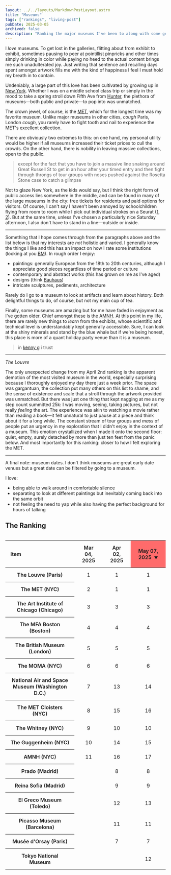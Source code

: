 ```yaml
---
layout: ../../layouts/MarkdownPostLayout.astro
title: "Museums"
tags: ["rankings", "living-post"]
pubDate: 2025-03-05
archived: false
description: "Ranking the major museums I've been to along with some general thoughts on museums."
---
```

I *love* museums. To get lost in the galleries, flitting about from exhibit to exhibit, sometimes pausing to peer at pointillist pinpricks and other times simply drinking in color while paying no heed to the actual content brings me such unadulterated joy. Just writing that sentence and recalling days spent amongst artwork fills me with the kind of happiness I feel I must hold my breath in to contain. 

Undeniably, a large part of this love has been cultivated by growing up in <a href="/future_post" target="_blank" rel="noopener noreferrer">New York</a>. Whether I was on a middle school class trip or simply in the mood to take a spring stroll down Fifth Ave from [Hunter](https://en.wikipedia.org/wiki/Hunter_College_High_School), the plethora of museums—both public and private—to pop into was unmatched. 

The crown jewel, of course, is the [MET](https://www.metmuseum.org/), which for the longest time was my favorite museum. Unlike major museums in other cities, *cough* Paris, London *cough*, you rarely have to fight tooth and nail to experience the MET's excellent collection. 

There are obviously two extremes to this: on one hand, my personal utility would be higher if all museums increased their ticket prices to cull the crowds. On the other hand, there is nobility in leaving massive collections, open to the public. 

> except for the fact that you have to join a massive line snaking around Great Russell St to get in an hour after your timed entry and then fight through throngs of tour groups with noses pushed against the Rosetta Stone case to catch a glimpse

Not to glaze New York, as the kids would say, but I think the right form of public access lies somewhere in the middle, and can be found in many of the large museums in the city: free tickets for residents and paid options for visitors. Of course, I can't say I haven't been annoyed by schoolchildren flying from room to room while I pick out individual strokes on a Seurat ([1](https://www.metmuseum.org/art/collection/search/437658), [2](https://www.metmuseum.org/art/collection/search/437656)). But at the same time, unless I've chosen a particularly nice Saturday afternoon, I also don't have to stand in a line—outside or inside. 

***

Something that I hope comes through from the paragraphs above and the list below is that my interests are *not* holistic and varied. I generally know the things I like and this has an impact on how I rate some institutions (looking at you [BM](https://www.britishmuseum.org/)). In rough order I enjoy:
- paintings: generally European from the 18th to 20th centuries, although I appreciate good pieces regardless of time period or culture
- contemporary and abstract works (this has grown on me as I've aged)
- designs (think [Bauhaus](https://en.wikipedia.org/wiki/Bauhaus))
- intricate sculptures, pediments, architecture

Rarely do I go to a museum to look at artifacts and learn about history. Both delightful things to do, of course, but not my main cup of tea. 

Finally, some museums are amazing but for me have faded in enjoyment as I've gotten older. Chief amongst these is the [AMNH](https://www.amnh.org/). At this point in my life, there are rarely new things to *learn* from the exhibits, whose scientific and technical level is understandably kept generally accessible. Sure, I can look at the shiny minerals and stand by the blue whale but if we're being honest, this place is more of a quant holiday party venue than it is a museum. 

> in [kenny g](https://en.wikipedia.org/wiki/Kenneth_C._Griffin) i trust

***

*The Louvre*

The only unexpected change from my April 2nd ranking is the apparent demotion of the most visited museum in the world, especially surprising because I thoroughly enjoyed my day there just a week prior. The space was gargantuan, the collection put many others on this list to shame, and the sense of existence and scale that a stroll through the artwork provided was unmatched. But there was just one thing that kept nagging at me as my step count summitted 25k: I was moving, seeing, taking pictures, but not really *feeling* the art. The experience was akin to watching a movie rather than reading a book—it felt unnatural to just pause at a piece and think about it for a long while. The constant stream of tour groups and *mass* of people put an urgency in my exploration that I didn't enjoy in the context of a museum.  This emotion crystallized when I made it onto the second floor: quiet, empty, surely detached by more than just ten feet from the panic below. And most importantly for this ranking: closer to how I felt exploring the MET.

***

A final note: museum dates. I don't think museums are great early date venues but a great date can be filtered by going to a museum. 

I love:
- being able to walk around in comfortable silence
- separating to look at different paintings but inevitably coming back into the same orbit
- not feeling the need to yap while also having the perfect background for hours of talking

## The Ranking
<div class="rankings-container">
  <table class="rankings-table" data-rankings-table>
    <thead>
      <tr>
        <th class="item-column">Item</th>
        <th class="date-column" data-sort-date="2025-03-04">Mar 04, 2025</th>
        <th class="date-column" data-sort-date="2025-04-02">Apr 02, 2025</th>
        <th class="date-column active" data-sort-date="2025-05-07">May 07, 2025</th>
      </tr>
    </thead>
    <tbody>
      <tr>
        <th>The Louvre (Paris)</th>
        <td>1</td>
        <td>1</td>
        <td>1</td>
      </tr>
      <tr>
        <th>The MET (NYC)</th>
        <td>2</td>
        <td>1</td>
        <td>1</td>
      </tr>
      <tr>
        <th>The Art Institute of Chicago (Chicago)</th>
        <td>3</td>
        <td>3</td>
        <td>3</td>
      </tr>
      <tr>
        <th>The MFA Boston (Boston)</th>
        <td>4</td>
        <td>4</td>
        <td>4</td>
      </tr>
      <tr>
        <th>The British Museum (London)</th>
        <td>5</td>
        <td>5</td>
        <td>5</td>
      </tr>
      <tr>
        <th>The MOMA (NYC)</th>
        <td>6</td>
        <td>6</td>
        <td>6</td>
      </tr>
      <tr>
        <th>National Air and Space Museum (Washington D.C.)</th>
        <td>7</td>
        <td>13</td>
        <td>14</td>
      </tr>
      <tr>
        <th>The MET Cloisters (NYC)</th>
        <td>8</td>
        <td>15</td>
        <td>16</td>
      </tr>
      <tr>
        <th>The Whitney (NYC)</th>
        <td>9</td>
        <td>10</td>
        <td>10</td>
      </tr>
      <tr>
        <th>The Guggenheim (NYC)</th>
        <td>10</td>
        <td>14</td>
        <td>15</td>
      </tr>
      <tr>
        <th>AMNH (NYC)</th>
        <td>11</td>
        <td>16</td>
        <td>17</td>
      </tr>
      <tr>
        <th>Prado (Madrid)</th>
        <td></td>
        <td>8</td>
        <td>8</td>
      </tr>
      <tr>
        <th>Reina Sofia (Madrid)</th>
        <td></td>
        <td>9</td>
        <td>9</td>
      </tr>
      <tr>
        <th>El Greco Museum (Toledo)</th>
        <td></td>
        <td>12</td>
        <td>13</td>
      </tr>
      <tr>
        <th>Picasso Museum (Barcelona)</th>
        <td></td>
        <td>11</td>
        <td>11</td>
      </tr>
      <tr>
        <th>Musée d'Orsay (Paris)</th>
        <td></td>
        <td>7</td>
        <td>7</td>
      </tr>
      <tr>
        <th>Tokyo National Museum</th>
        <td></td>
        <td></td>
        <td>12</td>
      </tr>
    </tbody>
  </table>
</div>

<style>
  .rankings-container {
    width: 100%;
    max-width: 800px;
    margin: 0rem auto;
    overflow-x: auto;
  }
  
  .rankings-table {
    width: 100%;
    border-collapse: collapse;
    font-family: 'sans': ['Hack'],;
  }
  
  .rankings-table th, .rankings-table td {
    padding: 0.75rem 1rem;
    text-align: center;
  }
  
  .rankings-table th {
    font-weight: 600;
    cursor: pointer;
    position: relative;
  }
  
  .rankings-table th:hover {
    background-color: #ff6b6b;
  }
  
  .rankings-table th.active {
    background-color: #ff6b6b;
  }
  
  .rankings-table th.active::after {
    content: "▼";
    margin-left: 0.5rem;
    font-size: 0.75rem;
  }
  
  .item-column {
    text-align: left !important;
    min-width: 120px;
  }
  
  .rankings-table tbody tr:hover {
    background-color: #ff6b6b;
  }
</style>

<script>
  document.addEventListener('DOMContentLoaded', function() {
    const tables = document.querySelectorAll('table[data-rankings-table]');
    
    tables.forEach(table => {
      const headers = table.querySelectorAll('th.date-column');
      const tbody = table.querySelector('tbody');
      const defaultSortColumn = table.querySelector('th.active') || 
                               table.querySelector('th.date-column:last-child');
      
      if (defaultSortColumn) {
        defaultSortColumn.classList.add('active');
      }
      
      function sortTableByColumn(table, column, asc = true) {
        table.querySelectorAll('th').forEach(th => th.classList.remove('active'));
        column.classList.add('active');
        
        const columnIndex = Array.from(column.parentNode.children).indexOf(column);
        const rows = Array.from(tbody.querySelectorAll('tr'));
        
        const sortedRows = rows.sort((a, b) => {
          const aCellValue = a.children[columnIndex].innerText.trim();
          const bCellValue = b.children[columnIndex].innerText.trim();
          
          if (aCellValue === '' && bCellValue === '') return 0;
          if (aCellValue === '') return asc ? 1 : -1;
          if (bCellValue === '') return asc ? -1 : 1;
          
          return asc ? 
            parseInt(aCellValue) - parseInt(bCellValue) : 
            parseInt(bCellValue) - parseInt(aCellValue);
        });
        
        while (tbody.firstChild) {
          tbody.removeChild(tbody.firstChild);
        }
        sortedRows.forEach(row => tbody.appendChild(row));
      }
      

      headers.forEach(header => {
        header.addEventListener('click', () => {
          const isAscending = !header.classList.contains('active') || header.getAttribute('data-sort-dir') === 'desc';
          header.setAttribute('data-sort-dir', isAscending ? 'asc' : 'desc');
          sortTableByColumn(table, header, isAscending);
        });
      });
      
      if (defaultSortColumn) {
        sortTableByColumn(table, defaultSortColumn, true);
      }
    });
  });
</script>